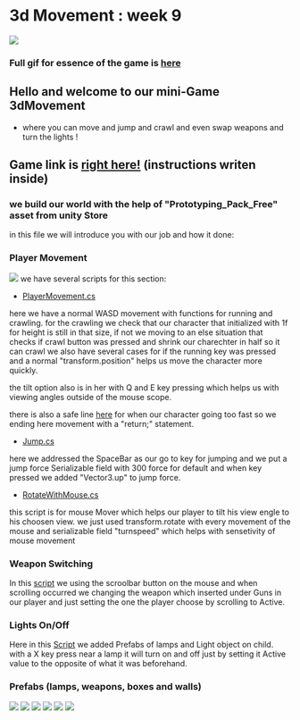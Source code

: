 # 3d Movement : week 9

![](https://i.imgur.com/KUSAF0h.gif)
### Full gif for essence of the game is [here](https://imgur.com/wMxKI5S)

## Hello and welcome to our mini-Game 3dMovement
* where you can move and jump and crawl and even swap weapons and turn the lights !

## Game link is [right here!](https://aviniv.itch.io/3d-movement) (instructions writen inside)

### we build our world with the help of "Prototyping_Pack_Free" asset from unity Store
in this file we will introduce you with our job and how it done:

### Player Movement
![](https://i.imgur.com/Vhh4IQ7.png)
we have several scripts for this section:
* [PlayerMovement.cs](https://github.com/Gamedev-Project/week-9/blob/main/Assets/Scripts/PlayerMovement.cs) 

here we have a normal WASD movement with functions for running and crawling.
for the crawling we check that our character that initialized with 1f for height is still in that size, if not we moving to an else situation that checks if crawl button was pressed and shrink our charechter in half so it can crawl
we also have several cases for if the running key was pressed and a normal "transform.position" helps us move the character more quickly.

the tilt option also is in her with Q and E key pressing which helps us with viewing angles outside of the mouse scope.

there is also a safe line [here](https://github.com/Gamedev-Project/week-9/blob/main/Assets/Scripts/PlayerMovement.cs#L54) for when our character going too fast so we ending here movement with a "return;" statement.
* [Jump.cs](https://github.com/Gamedev-Project/week-9/blob/main/Assets/Scripts/Jump.cs)

here we addressed the SpaceBar as our go to key for jumping and we put a jump force Serializable field with 300 force for default and when key pressed we added "Vector3.up" to jump force.
* [RotateWithMouse.cs](https://github.com/Gamedev-Project/week-9/blob/main/Assets/Scripts/RotateWithMouse.cs)

this script is for mouse Mover which helps our player to tilt his view engle to his choosen view. we just used transform.rotate with every movement of the mouse and serializable field "turnspeed" which helps with sensetivity of mouse movement

### Weapon Switching

In this [script](https://github.com/Gamedev-Project/week-9/blob/main/Assets/Scripts/WeaponSwitching.cs) we using the scroolbar button on the mouse and when scrolling occurred we changing the weapon which inserted under Guns in our player and just setting the one the player choose by scrolling to Active.

### Lights On/Off

Here in this [Script](https://github.com/Gamedev-Project/week-9/blob/main/Assets/Scripts/LightsManger.cs) we added Prefabs of lamps and Light object on child.
with a X key press near a lamp it will turn on and off just by setting it Active value to the opposite of what it was beforehand. 

### Prefabs (lamps, weapons, boxes and walls)
![](https://i.imgur.com/1Olkq4K.png)
![](https://i.imgur.com/5mk3fW7.png)
![](https://i.imgur.com/h1ZbDld.png)
![](https://i.imgur.com/zhnRKdY.png)
![](https://i.imgur.com/D3G6X6U.png)
![](https://i.imgur.com/wdR9YXm.png)
